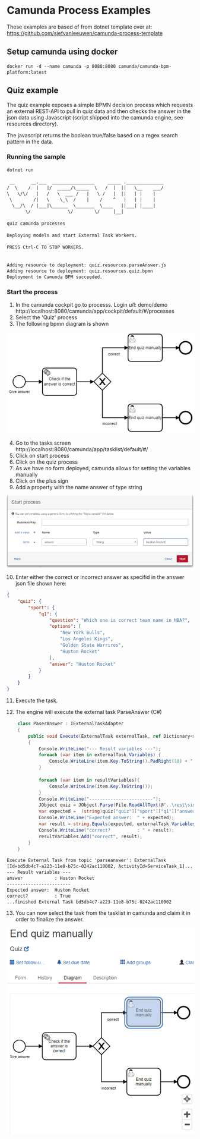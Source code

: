 # Camunda Process Examples

These examples are based of from dotnet template over at:  https://github.com/sjefvanleeuwen/camunda-process-template

## Setup camunda using docker
```
docker run -d --name camunda -p 8080:8080 camunda/camunda-bpm-platform:latest
```

## Quiz example

The quiz example exposes a simple BPMN decision process which requests an external REST-API to pull in quiz data and then checks the answer in the json data using Javascript (script shipped into the camunda engine, see resources directory).

The javascript returns the boolean true/false based on a regex search pattern in the data.

### Running the sample

```
dotnet run

 __      __.___  ________________     _____ .______________
/  \    /  |   |/  _____/\_____  \   /  |  ||   \__    ___/
\   \/\/   |   /   \  ___ /   |   \ /   |  ||   | |    |
 \        /|   \    \_\  /    |    /    ^   |   | |    |
  \__/\  / |___|\______  \_______  \____   ||___| |____|
       \/              \/        \/     |__|

quiz camunda processes

Deploying models and start External Task Workers.

PRESS Ctrl-C TO STOP WORKERS.


Adding resource to deployment: quiz.resources.parseAnswer.js
Adding resource to deployment: quiz.resources.quiz.bpmn
Deployment to Camunda BPM succeeded.
```
### Start the process

1. In the camunda cockpit go to processs. Login u/l: demo/demo  
http://localhost:8080/camunda/app/cockpit/default/#/processes
2. Select the 'Quiz' process
3. The following bpmn diagram is shown

![quiz bpmn diagram](./doc/quiz.bpmn.png)

4. Go to the tasks screen  http://localhost:8080/camunda/app/tasklist/default/#/
5. Click on start process
6. Click on the quiz process
7. As we have no form deployed, camunda allows for setting the variables manually
8. Click on the plus sign
9. Add a property with the name answer of type string

![quiz bpmn diagram](./doc/quiz.variables.png)

10. Enter either the correct or incorrect answer as specifid in the answer json file shown here:
```json
{
    "quiz": {
        "sport": {
            "q1": {
                "question": "Which one is correct team name in NBA?",
                "options": [
                    "New York Bulls",
                    "Los Angeles Kings",
                    "Golden State Warriros",
                    "Huston Rocket"
                ],
                "answer": "Huston Rocket"
            }
        }
    }
}
```
11. Execute the task.

12. The engine will execute the external task ParseAnswer (C#)

```csharp
    class PaserAnswer : IExternalTaskAdapter
    {
        public void Execute(ExternalTask externalTask, ref Dictionary<string, object> resultVariables)
        {
            Console.WriteLine("--- Result variables ---");
            foreach (var item in externalTask.Variables) {
                Console.WriteLine(item.Key.ToString().PadRight(18) + ": " + item.Value.Value.ToString() );
            }
            
            foreach (var item in resultVariables){
                Console.WriteLine(item.Key.ToString());
            }
            Console.WriteLine("------------------------");
            JObject quiz = JObject.Parse(File.ReadAllText(@"..\rest\simple-response.json"));
            var expected =  (string)quiz["quiz"]["sport"]["q1"]["answer"];
            Console.WriteLine("Expected answer:  " + expected);
            var result = string.Equals(expected, externalTask.Variables["answer"].Value);
            Console.WriteLine("correct?          : " + result);
            resultVariables.Add("correct", result);
        }
    }
```
```pre
Execute External Task from topic 'parseanswer': ExternalTask [Id=bd5db4c7-a223-11e8-b75c-0242ac110002, ActivityId=ServiceTask_1]...
--- Result variables ---
answer            : Huston Rocket
------------------------
Expected answer:  Huston Rocket
correct?          : True
...finished External Task bd5db4c7-a223-11e8-b75c-0242ac110002
```

13. You can now select the task from the tasklist in camunda and claim it in order to finalize the answer.

![quiz manual](./doc/quiz.manual.png)
